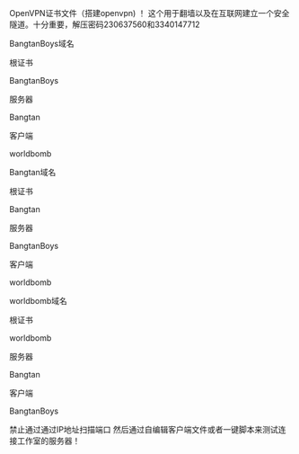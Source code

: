 OpenVPN证书文件（搭建openvpn) ！ 这个用于翻墙以及在互联网建立一个安全隧道。十分重要，解压密码230637560和3340147712 

BangtanBoys域名

根证书

BangtanBoys

服务器

Bangtan

客户端

worldbomb









Bangtan域名



根证书

Bangtan

服务器

BangtanBoys

客户端

worldbomb










worldbomb域名

根证书

worldbomb

服务器

Bangtan

客户端

BangtanBoys




禁止通过通过IP地址扫描端口 然后通过自编辑客户端文件或者一键脚本来测试连接工作室的服务器！
